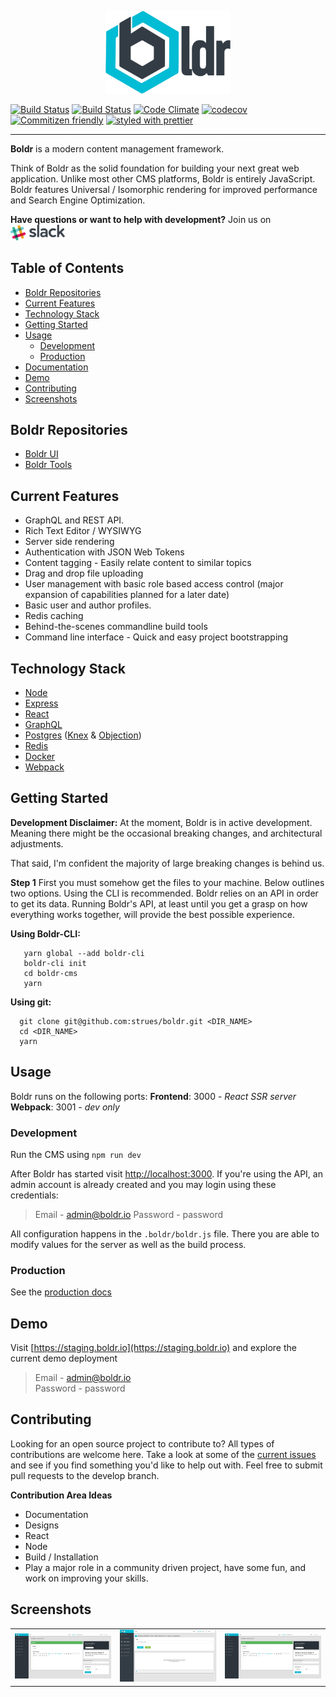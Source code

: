 
<p align="center"><img src="/docs/assets/boldr-text-logo.png" width="200"></p>


[![Build Status](https://drone.boldr.io/api/badges/strues/boldr/status.svg)](https://drone.boldr.io/strues/boldr) [![Build Status](https://travis-ci.org/strues/boldr.svg?branch=master)](https://travis-ci.org/strues/boldr) [![Code Climate](https://codeclimate.com/github/strues/boldr/badges/gpa.svg)](https://codeclimate.com/github/strues/boldr)   [![codecov](https://codecov.io/gh/strues/boldr/branch/master/graph/badge.svg)](https://codecov.io/gh/strues/boldr)  [![Commitizen friendly](https://img.shields.io/badge/commitizen-friendly-brightgreen.svg)](http://commitizen.github.io/cz-cli/) [![styled with prettier](https://img.shields.io/badge/styled_with-prettier-ff69b4.svg)](https://github.com/prettier/prettier)  


-------    

**Boldr** is a modern content management framework.

Think of Boldr as the solid foundation for building your next great web application. Unlike most other CMS platforms, Boldr is entirely JavaScript. Boldr features Universal / Isomorphic rendering for improved performance and Search Engine Optimization.


**Have questions or want to help with development?**
Join us on <a href="https://slack.boldr.io" target="blank"><img src="/docs/assets/slack-logo.png" height="25" /></a>


## Table of Contents
- [Boldr Repositories](#boldr-repositories)
- [Current Features](#current-features)
- [Technology Stack](#core-technologies)
- [Getting Started](#getting-started)
- [Usage](#usage)
  - [Development](#development)
  - [Production](#production)
- [Documentation](https://docs.boldr.io)
- [Demo](#demo)
- [Contributing](#contributing)
- [Screenshots](#screenshots)


## Boldr Repositories

- [Boldr UI](https://github.com/boldr/boldr-ui)
- [Boldr Tools](https://github.com/boldr/boldr-tools)


## Current Features

* GraphQL and REST API.
* Rich Text Editor / WYSIWYG
* Server side rendering
* Authentication with JSON Web Tokens
* Content tagging - Easily relate content to similar topics
* Drag and drop file uploading
* User management with basic role based access control (major expansion of capabilities planned for a later date)
* Basic user and author profiles.
* Redis caching
* Behind-the-scenes commandline build tools
* Command line interface - Quick and easy project bootstrapping


## Technology Stack

- [Node](https://github.com/nodejs/node)
- [Express](https://github.com/expressjs/express)
- [React](https://github.com/facebook/react)
- [GraphQL](https://github.com/facebook/graphql)
- [Postgres](https://github.com/postgres/postgres) ([Knex](http://knexjs.org/) & [Objection](https://github.com/Vincit/objection.js/))
- [Redis](http://redis.io/)
- [Docker](https://github.com/docker/docker)
- [Webpack](https://github.com/webpack/webpack)

## Getting Started

**Development Disclaimer:** At the moment, Boldr is in active development. Meaning there might be the occasional breaking changes, and architectural adjustments.

That said, I'm confident the majority of large breaking changes is behind us.

**Step 1**
First you must somehow get the files to your machine. Below outlines two options. Using the CLI is recommended. Boldr relies on an API in order to get its data. Running Boldr's API, at least until you get a grasp on how everything works together, will provide the best possible experience.


**Using Boldr-CLI:**  

```shell
   yarn global --add boldr-cli
   boldr-cli init
   cd boldr-cms
   yarn
```  

**Using git:**  

```shell
  git clone git@github.com:strues/boldr.git <DIR_NAME>
  cd <DIR_NAME>
  yarn
```  


## Usage

Boldr runs on the following ports:
**Frontend**: 3000 - _React SSR server_  
**Webpack**: 3001 - _dev only_  


### Development


Run the CMS using `npm run dev`

After Boldr has started visit <http://localhost:3000>. If you're using the API, an admin account is already created and you may login using these credentials:

> Email - admin@boldr.io
> Password - password

All configuration happens in the `.boldr/boldr.js` file. There you are able to modify values for the server as well as the build process.


### Production

See the [production docs](docs/production.md)


## Demo

Visit [https://staging.boldr.io](https://staging.boldr.io) and explore the current demo deployment

> Email - admin@boldr.io<br>
> Password - password

## Contributing

Looking for an open source project to contribute to? All types of contributions are welcome here. Take a look at some of the [current issues](https://github.com/strues/boldr/issues) and see if you find something you'd like to help out with. Feel free to submit pull requests to the develop branch.

**Contribution Area Ideas**

- Documentation
- Designs
- React
- Node
- Build / Installation
- Play a major role in a community driven project, have some fun, and work on improving your skills.


## Screenshots  
|         |            |   |
| ------------- |:-------------:| -----:|
![createPost][createPostImg] | ![uploadMedia][uploadMediaImg]  | ![single][blogSingle]




[cc-img]: https://codeclimate.com/github/strues/boldr/badges/gpa.svg
[cc-link]: https://codeclimate.com/github/strues/boldr

[coverage-link]: https://codeclimate.com/github/strues/boldr/coverage
[coverage-img]: https://codeclimate.com/github/strues/boldr/badges/coverage.svg

[createPostImg]: /docs/assets/create-post.png
[uploadMediaImg]: /docs/assets/upload-media.png
[blogSingle]: /docs/assets/create-post.png
